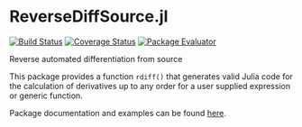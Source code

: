 ReverseDiffSource.jl
====================

[![Build Status](https://travis-ci.org/fredo-dedup/ReverseDiffSource.jl.png)](https://travis-ci.org/fredo-dedup/ReverseDiffSource.jl)
[![Coverage Status](https://coveralls.io/repos/fredo-dedup/ReverseDiffSource.jl/badge.png?branch=devl)](https://coveralls.io/r/fredo-dedup/ReverseDiffSource.jl?branch=devl)
[![Package Evaluator](http://iainnz.github.io/packages.julialang.org/badges/ReverseDiffSource_0.3.svg)](http://iainnz.github.io/packages.julialang.org/?pkg=ReverseDiffSource&ver=0.3)


Reverse automated differentiation from source


This package provides a function `rdiff()` that generates valid Julia code for the calculation of derivatives up to any order for a user supplied expression or generic function.

Package documentation and examples can be found [here](http://reversediffsourcejl.readthedocs.org/en/master/index.html).
